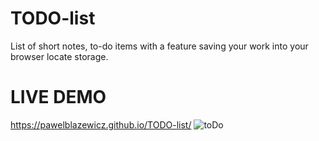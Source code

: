 # TODO-list
List of short notes, to-do items with a feature saving your work into your browser locate storage.
# LIVE DEMO
https://pawelblazewicz.github.io/TODO-list/
![toDo](https://user-images.githubusercontent.com/52447280/68890169-a4971700-071e-11ea-837a-85512c94088e.png)
